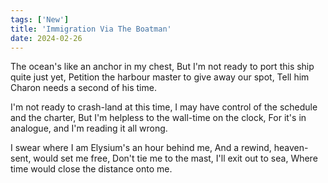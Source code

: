 ```yaml
---
tags: ['New']
title: 'Immigration Via The Boatman'
date: 2024-02-26
---
```


The ocean's like an anchor in my chest,
But I'm not ready to port this ship quite just yet,
Petition the harbour master to give away our spot,
Tell him Charon needs a second of his time.

I'm not ready to crash-land at this time,
I may have control of the schedule and the charter,
But I'm helpless to the wall-time on the clock,
For it's in analogue, and I'm reading it all wrong.

I swear where I am Elysium's an hour behind me,
And a rewind, heaven-sent, would set me free,
Don't tie me to the mast, I'll exit out to sea,
Where time would close the distance onto me.
